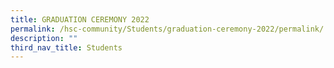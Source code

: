 ```yaml
---
title: GRADUATION CEREMONY 2022
permalink: /hsc-community/Students/graduation-ceremony-2022/permalink/
description: ""
third_nav_title: Students
---
```

